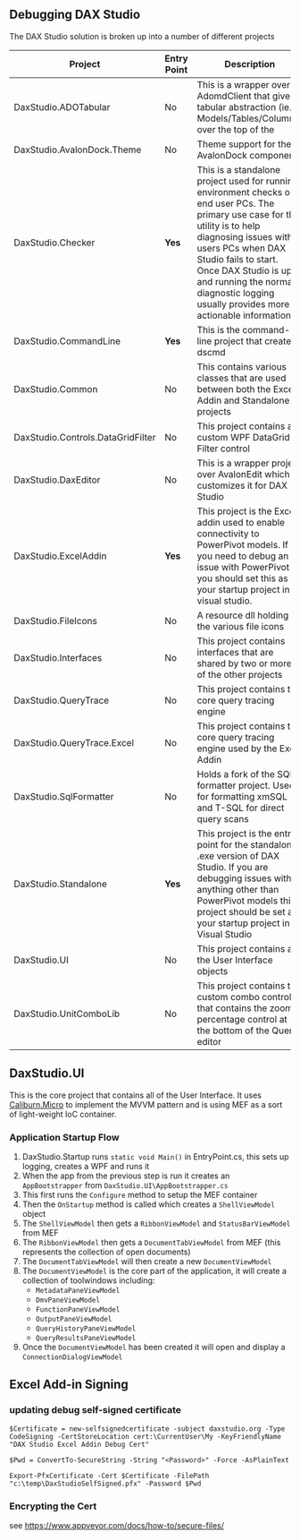 ## Debugging DAX Studio

The DAX Studio solution is broken up into a number of different projects

| **Project** | **Entry Point** | **Description**|
| --- | --- | --- |
| DaxStudio.ADOTabular | No | This is a wrapper over AdomdClient that gives a tabular abstraction (ie. Models/Tables/Columns) over the top of the  |
| DaxStudio.AvalonDock.Theme | No | Theme support for the AvalonDock component |
| DaxStudio.Checker | **Yes** | This is a standalone project used for running environment checks on end user PCs. The primary use case for this utility is to help diagnosing issues with users PCs when DAX Studio fails to start. Once DAX Studio is up and running the normal diagnostic logging usually provides more actionable information. |
| DaxStudio.CommandLine| **Yes**| This is the command-line project that creates dscmd |
| DaxStudio.Common | No | This contains various classes that are used between both the Excel Addin and Standalone projects |
| DaxStudio.Controls.DataGridFilter | No | This project contains a custom WPF DataGrid Filter control |
| DaxStudio.DaxEditor | No | This is a wrapper project over AvalonEdit which customizes it for DAX Studio |
| DaxStudio.ExcelAddin | **Yes** | This project is the Excel addin used to enable connectivity to PowerPivot models. If you need to debug an issue with PowerPivot you should set this as your startup project in visual studio.  |
| DaxStudio.FileIcons | No | A resource dll holding the various file icons |
| DaxStudio.Interfaces | No | This project contains interfaces that are shared by two or more of the other projects |
| DaxStudio.QueryTrace | No | This project contains the core query tracing engine |
| DaxStudio.QueryTrace.Excel | No | This project contains the core query tracing engine used by the Excel Addin |
| DaxStudio.SqlFormatter | No | Holds a fork of the SQL formatter project. Used for formatting xmSQL and T-SQL for direct query scans |
| DaxStudio.Standalone | **Yes** | This project is the entry point for the standalone .exe version of DAX Studio. If you are debugging issues with anything other than PowerPivot models this project should be set as your startup project in Visual Studio |
| DaxStudio.UI | No | This project contains all the User Interface objects |
| DaxStudio.UnitComboLib | No | This project contains the custom combo control that contains the zoom percentage control at the bottom of the Query editor |

## DaxStudio.UI

This is the core project that contains all of the User Interface. It uses [Caliburn.Micro](https://caliburnmicro.com) to implement the MVVM pattern and is using MEF as a sort of light-weight IoC container. 

### Application Startup Flow

1. DaxStudio.Startup runs `static void Main()` in EntryPoint.cs, this sets up logging, creates a WPF and runs it
1. When the app from the previous step is run it creates an `AppBootstrapper` from `DaxStudio.UI\AppBootstrapper.cs`
1. This first runs the `Configure` method to setup the MEF container
1. Then the `OnStartup` method is called which creates a `ShellViewModel` object
1. The `ShellViewModel` then gets a `RibbonViewModel` and `StatusBarViewModel` from MEF
1. The `RibbonViewModel` then gets a `DocumentTabViewModel` from MEF (this represents the collection of open documents)
1. The `DocumentTabViewModel` will then create a new `DocumentViewModel` 
1. The `DocumentViewModel` is the core part of the application, it will create a collection of toolwindows including:
    - `MetadataPaneViewModel`
    - `DmvPaneViewModel`
    - `FunctionPaneViewModel`
    - `OutputPaneViewModel`
    - `QueryHistoryPaneViewModel`
    - `QueryResultsPaneViewModel`
1. Once the `DocumentViewModel` has been created it will open and display a `ConnectionDialogViewModel`


## Excel Add-in Signing

### updating debug self-signed certificate

```
$Certificate = new-selfsignedcertificate -subject daxstudio.org -Type CodeSigning -CertStoreLocation cert:\CurrentUser\My -KeyFriendlyName "DAX Studio Excel Addin Debug Cert"

$Pwd = ConvertTo-SecureString -String "<Password>" -Force -AsPlainText 

Export-PfxCertificate -Cert $Certificate -FilePath "c:\temp\DaxStudioSelfSigned.pfx" -Password $Pwd 
```

### Encrypting the Cert

see https://www.appveyor.com/docs/how-to/secure-files/
